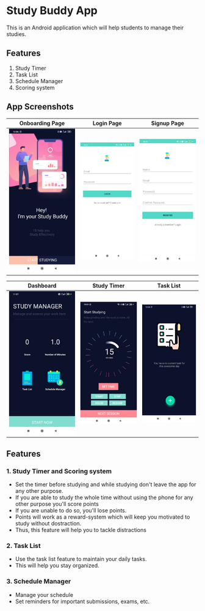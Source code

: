 # Study Buddy App

This is an Android application which will help students to manage their studies.
<br/>


## Features

1. Study Timer
2. Task List
3. Schedule Manager
4. Scoring system 


## App Screenshots

Onboarding Page                            |  Login Page                         |  Signup Page
:-----------------------------------------:|:-----------------------------------:|:-------------------------:
![Onboarding page](./ss/onboardings.jpeg)  | ![Login Page](./ss/login.jpeg)     | ![Signup Page](./ss/register.jpeg)



Dashboard                           |  Study Timer                        |  Task List
:----------------------------------:|:-----------------------------------:|:-------------------------:
![Dashboard](./ss/home.jpeg)        | ![Study Timer](./ss/timer.jpeg)      | ![Task List](./ss/tasklist.jpeg)

## Features

### 1. Study Timer and Scoring system
-   Set the timer before studying and while studying don't leave the app for any other purpose.
-   If you are able to study the whole time without using the phone for any other purpose you'll score points
-   If you are unable to do so, you'll lose points.
-   Points will work as a reward-system which will keep you motivated to study without dostraction.
-   Thus, this feature will help you to tackle distractions

### 2. Task List
-   Use the task list feature to maintain your daily tasks.
-   This will help you stay organized.

### 3. Schedule Manager
-   Manage your schedule
-   Set reminders for important submissions, exams, etc.

##
